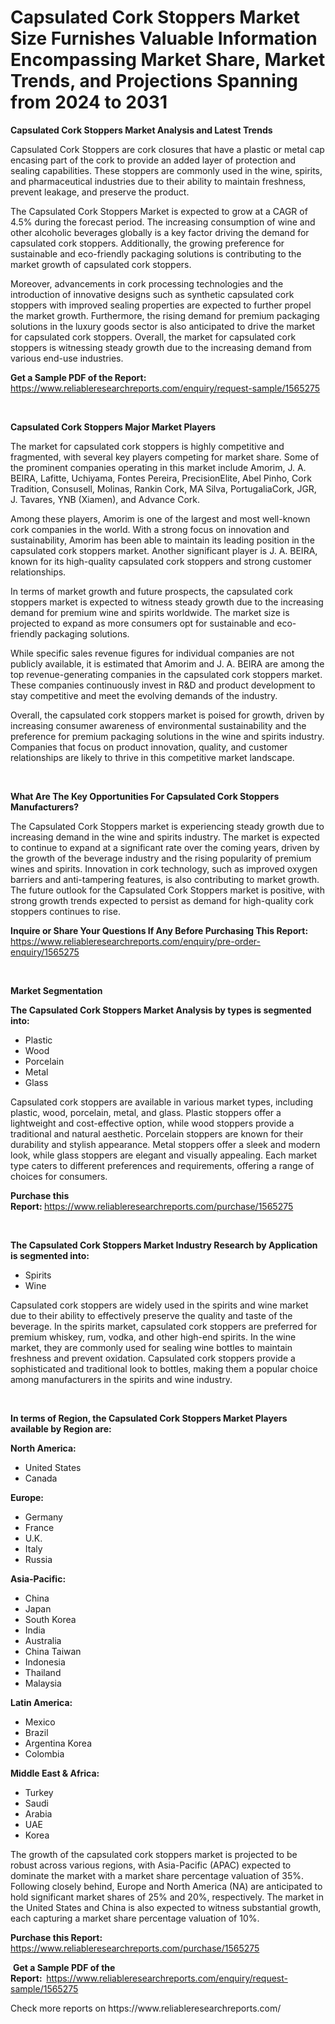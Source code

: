 <p><h1>Capsulated Cork Stoppers Market Size Furnishes Valuable Information Encompassing Market Share, Market Trends, and Projections Spanning from 2024 to 2031</h1></p><p><strong>Capsulated Cork Stoppers Market Analysis and Latest Trends</strong></p>
<p><p>Capsulated Cork Stoppers are cork closures that have a plastic or metal cap encasing part of the cork to provide an added layer of protection and sealing capabilities. These stoppers are commonly used in the wine, spirits, and pharmaceutical industries due to their ability to maintain freshness, prevent leakage, and preserve the product. </p><p>The Capsulated Cork Stoppers Market is expected to grow at a CAGR of 4.5% during the forecast period. The increasing consumption of wine and other alcoholic beverages globally is a key factor driving the demand for capsulated cork stoppers. Additionally, the growing preference for sustainable and eco-friendly packaging solutions is contributing to the market growth of capsulated cork stoppers. </p><p>Moreover, advancements in cork processing technologies and the introduction of innovative designs such as synthetic capsulated cork stoppers with improved sealing properties are expected to further propel the market growth. Furthermore, the rising demand for premium packaging solutions in the luxury goods sector is also anticipated to drive the market for capsulated cork stoppers. Overall, the market for capsulated cork stoppers is witnessing steady growth due to the increasing demand from various end-use industries.</p></p>
<p><strong>Get a Sample PDF of the Report:&nbsp;</strong> <a href="https://www.reliableresearchreports.com/enquiry/request-sample/1565275">https://www.reliableresearchreports.com/enquiry/request-sample/1565275</a></p>
<p>&nbsp;</p>
<p><strong>Capsulated Cork Stoppers Major Market Players</strong></p>
<p><p>The market for capsulated cork stoppers is highly competitive and fragmented, with several key players competing for market share. Some of the prominent companies operating in this market include Amorim, J. A. BEIRA, Lafitte, Uchiyama, Fontes Pereira, PrecisionElite, Abel Pinho, Cork Tradition, Consusell, Molinas, Rankin Cork, MA Silva, PortugaliaCork, JGR, J. Tavares, YNB (Xiamen), and Advance Cork.</p><p>Among these players, Amorim is one of the largest and most well-known cork companies in the world. With a strong focus on innovation and sustainability, Amorim has been able to maintain its leading position in the capsulated cork stoppers market. Another significant player is J. A. BEIRA, known for its high-quality capsulated cork stoppers and strong customer relationships.</p><p>In terms of market growth and future prospects, the capsulated cork stoppers market is expected to witness steady growth due to the increasing demand for premium wine and spirits worldwide. The market size is projected to expand as more consumers opt for sustainable and eco-friendly packaging solutions.</p><p>While specific sales revenue figures for individual companies are not publicly available, it is estimated that Amorim and J. A. BEIRA are among the top revenue-generating companies in the capsulated cork stoppers market. These companies continuously invest in R&D and product development to stay competitive and meet the evolving demands of the industry.</p><p>Overall, the capsulated cork stoppers market is poised for growth, driven by increasing consumer awareness of environmental sustainability and the preference for premium packaging solutions in the wine and spirits industry. Companies that focus on product innovation, quality, and customer relationships are likely to thrive in this competitive market landscape.</p></p>
<p>&nbsp;</p>
<p><strong>What Are The Key Opportunities For Capsulated Cork Stoppers Manufacturers?</strong></p>
<p><p>The Capsulated Cork Stoppers market is experiencing steady growth due to increasing demand in the wine and spirits industry. The market is expected to continue to expand at a significant rate over the coming years, driven by the growth of the beverage industry and the rising popularity of premium wines and spirits. Innovation in cork technology, such as improved oxygen barriers and anti-tampering features, is also contributing to market growth. The future outlook for the Capsulated Cork Stoppers market is positive, with strong growth trends expected to persist as demand for high-quality cork stoppers continues to rise.</p></p>
<p><strong>Inquire or Share Your Questions If Any Before Purchasing This Report:</strong> <a href="https://www.reliableresearchreports.com/enquiry/pre-order-enquiry/1565275">https://www.reliableresearchreports.com/enquiry/pre-order-enquiry/1565275</a></p>
<p>&nbsp;</p>
<p><strong>Market Segmentation</strong></p>
<p><strong>The Capsulated Cork Stoppers Market Analysis by types is segmented into:</strong></p>
<p><ul><li>Plastic</li><li>Wood</li><li>Porcelain</li><li>Metal</li><li>Glass</li></ul></p>
<p><p>Capsulated cork stoppers are available in various market types, including plastic, wood, porcelain, metal, and glass. Plastic stoppers offer a lightweight and cost-effective option, while wood stoppers provide a traditional and natural aesthetic. Porcelain stoppers are known for their durability and stylish appearance. Metal stoppers offer a sleek and modern look, while glass stoppers are elegant and visually appealing. Each market type caters to different preferences and requirements, offering a range of choices for consumers.</p></p>
<p><strong>Purchase this Report:&nbsp;</strong><a href="https://www.reliableresearchreports.com/purchase/1565275">https://www.reliableresearchreports.com/purchase/1565275</a></p>
<p>&nbsp;</p>
<p><strong>The Capsulated Cork Stoppers Market Industry Research by Application is segmented into:</strong></p>
<p><ul><li>Spirits</li><li>Wine</li></ul></p>
<p><p>Capsulated cork stoppers are widely used in the spirits and wine market due to their ability to effectively preserve the quality and taste of the beverage. In the spirits market, capsulated cork stoppers are preferred for premium whiskey, rum, vodka, and other high-end spirits. In the wine market, they are commonly used for sealing wine bottles to maintain freshness and prevent oxidation. Capsulated cork stoppers provide a sophisticated and traditional look to bottles, making them a popular choice among manufacturers in the spirits and wine industry.</p></p>
<p>&nbsp;</p>
<p><strong>In terms of Region, the Capsulated Cork Stoppers Market Players available by Region are:</strong></p>
<p>
    <p> <strong> North America: </strong>
        <ul>
            <li>United States</li>
            <li>Canada</li>
        </ul>
        </p> 
    <p> <strong> Europe: </strong>
        <ul>
            <li>Germany</li>
            <li>France</li>
            <li>U.K.</li>
            <li>Italy</li>
            <li>Russia</li>
        </ul>
        </p> 
    <p> <strong> Asia-Pacific: </strong>
        <ul>
            <li>China</li>
            <li>Japan</li>
            <li>South Korea</li>
            <li>India</li>
            <li>Australia</li>
            <li>China Taiwan</li>
            <li>Indonesia</li>
            <li>Thailand</li>
            <li>Malaysia</li>
        </ul>
        </p> 
    <p> <strong> Latin America: </strong>
        <ul>
            <li>Mexico</li>
            <li>Brazil</li>
            <li>Argentina Korea</li>
            <li>Colombia</li>
        </ul>
        </p> 
    <p> <strong> Middle East & Africa: </strong>
        <ul>
            <li>Turkey</li>
            <li>Saudi</li>
            <li>Arabia</li>
            <li>UAE</li>
            <li>Korea</li>
        </ul>
    </p>
    </p>
<p><p>The growth of the capsulated cork stoppers market is projected to be robust across various regions, with Asia-Pacific (APAC) expected to dominate the market with a market share percentage valuation of 35%. Following closely behind, Europe and North America (NA) are anticipated to hold significant market shares of 25% and 20%, respectively. The market in the United States and China is also expected to witness substantial growth, each capturing a market share percentage valuation of 10%.</p></p>
<p><strong>Purchase this Report: </strong><a href="https://www.reliableresearchreports.com/purchase/1565275">https://www.reliableresearchreports.com/purchase/1565275</a></p>
<p>&nbsp;<strong>Get a Sample PDF of the Report:&nbsp;&nbsp;</strong><a href="https://www.reliableresearchreports.com/enquiry/request-sample/1565275">https://www.reliableresearchreports.com/enquiry/request-sample/1565275</a></p>
<p><strong></strong></p>
<p>Check more reports on https://www.reliableresearchreports.com/</p>